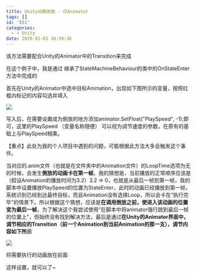 ```yaml
---
title: Unity动画倒放 - 仅Animator
tags: []
id: '551'
categories:
  - - Unity
date: 2020-01-03 16:59:36
---
```


该方法需要配合Unity的Animator中的Transition来完成

在这个例子中，我是通过 继承了StateMachineBehaviour的类中的OnStateEnter方法中完成的

首先在Unity的Animator中选中目标Animation，出现如下图所示的变量，按照红框内标记的内容勾选并填入

![](http://www.upcknox.com/wp-content/uploads/2020/01/QQ截图20200103164448.png)

写入后，在需要设置成为倒放的地方添加animator.SetFloat("PlaySpeed", -1);即可，这里的PlaySpeed （变量名称随便） 可以视为调节速度的参数，在原有的基础上与PlaySpeed相乘。

【重点】此处为我的个人项目中遇到的问题，可能根据此方法大多会触发这个事件。

当对应的.anim文件（也就是在文件夹中的Animation文件）的LoopTime选项为无的时候，会发生**倒放的动画卡在第一帧**，我的猜想是，当前播放的正常顺序应该是（假设Animation的播放时间为3.2）3.2 => 0，也就是从最后一帧到第一帧，我的脚本中设置播放PlaySpeed的位置为StateEnter，此时的动画已经播放到第一帧，系统识别已经到达最终目标，而且Animation没有选择Loop，所以会卡在“执行完毕”的情景下。所以根据这个猜想，应该是**在调用倒放之前，使进入该动画的位置变为最后一帧**，为了解决这个我尝试使用“在脚本中将animator强行跳到最后一帧的位置上”，但始终没有找到解决方法，最后是通过**在Unity的Animator界面中，调节相应的Transition（前一个Animation到当前Animation的那一支），调节内容如下所示**

![](http://www.upcknox.com/wp-content/uploads/2020/01/QQ截图20200103165734.png)

将需要执行的动画放在前面

这样设置，就可以了~